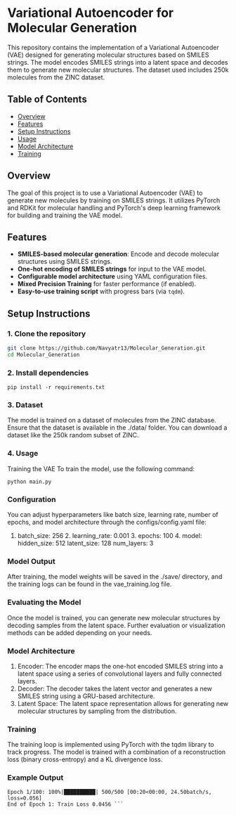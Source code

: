 # Variational Autoencoder for Molecular Generation

This repository contains the implementation of a Variational Autoencoder (VAE) designed for generating molecular structures based on SMILES strings. The model encodes SMILES strings into a latent space and decodes them to generate new molecular structures. The dataset used includes 250k molecules from the ZINC dataset.

## Table of Contents

- [Overview](#overview)
- [Features](#features)
- [Setup Instructions](#setup-instructions)
- [Usage](#usage)
- [Model Architecture](#model-architecture)
- [Training](#training)

## Overview

The goal of this project is to use a Variational Autoencoder (VAE) to generate new molecules by training on SMILES strings. It utilizes PyTorch and RDKit for molecular handling and PyTorch's deep learning framework for building and training the VAE model.

## Features

- **SMILES-based molecular generation**: Encode and decode molecular structures using SMILES strings.
- **One-hot encoding of SMILES strings** for input to the VAE model.
- **Configurable model architecture** using YAML configuration files.
- **Mixed Precision Training** for faster performance (if enabled).
- **Easy-to-use training script** with progress bars (via `tqdm`).

## Setup Instructions

### 1. Clone the repository

```bash
git clone https://github.com/Navyatr13/Molecular_Generation.git
cd Molecular_Generation
```

### 2. Install dependencies

```commandline
pip install -r requirements.txt
```
### 3. Dataset
The model is trained on a dataset of molecules from the ZINC database. 
Ensure that the dataset is available in the ./data/ folder. 
You can download a dataset like the 250k random subset of ZINC.

### 4. Usage
Training the VAE
To train the model, use the following command:
```commandline
python main.py
```

###  Configuration
You can adjust hyperparameters like batch size, learning rate, number of epochs, and model architecture through the configs/config.yaml file:
1. batch_size: 256
   2. learning_rate: 0.001
   3. epochs: 100
   4. model:
   hidden_size: 512
     latent_size: 128
     num_layers: 3
### Model Output
After training, the model weights will be saved in the ./save/ directory, and the training logs can be found in the vae_training.log file.

### Evaluating the Model
Once the model is trained, you can generate new molecular structures by decoding samples from the latent space. Further evaluation or visualization methods can be added depending on your needs.

### Model Architecture
1. Encoder: The encoder maps the one-hot encoded SMILES string into a latent space using a series of convolutional layers and fully connected layers.
2. Decoder: The decoder takes the latent vector and generates a new SMILES string using a GRU-based architecture.
3. Latent Space: The latent space representation allows for generating new molecular structures by sampling from the distribution.
### Training
The training loop is implemented using PyTorch with the tqdm library to track progress. The model is trained with a combination of a reconstruction loss (binary cross-entropy) and a KL divergence loss.

### Example Output
```
Epoch 1/100: 100%|██████████| 500/500 [00:20<00:00, 24.50batch/s, loss=0.056]
End of Epoch 1: Train Loss 0.0456 ```